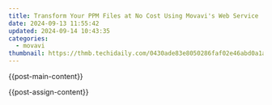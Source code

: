 ```yaml
---
title: Transform Your PPM Files at No Cost Using Movavi's Web Service
date: 2024-09-13 11:55:42
updated: 2024-09-14 10:43:35
categories:
  - movavi
thumbnail: https://thmb.techidaily.com/0430ade83e8050286faf02e46abd0a1a0086948243518cbb4c6651d559c1c38d.jpg
---
```


{{post-main-content}}

<ins class="adsbygoogle"
     style="display:block"
     data-ad-format="autorelaxed"
     data-ad-client="ca-pub-7571918770474297"
     data-ad-slot="1223367746"></ins>

{{post-assign-content}}

<ins class="adsbygoogle"
     style="display:block"
     data-ad-client="ca-pub-7571918770474297"
     data-ad-slot="8358498916"
     data-ad-format="auto"
     data-full-width-responsive="true"></ins>
